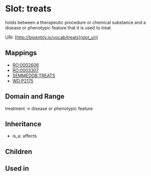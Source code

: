 # Slot: treats


holds between a therapeutic procedure or chemical substance and a disease or phenotypic feature that it is used to treat

URI: [http://bioentity.io/vocab/treats](slot_uri)
## Mappings

 * [RO:0002606](http://purl.obolibrary.org/obo/RO_0002606)
 * [RO:0003307](http://purl.obolibrary.org/obo/RO_0003307)
 * [SEMMEDDB:TREATS](http://purl.obolibrary.org/obo/SEMMEDDB_TREATS)
 * [WD:P2175](http://purl.obolibrary.org/obo/WD_P2175)
## Domain and Range

treatment -> disease or phenotypic feature
## Inheritance

 *  is_a: affects
## Children

## Used in

